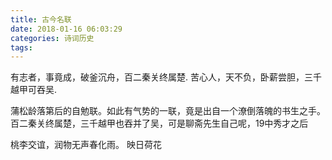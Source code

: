 ```yaml
---
title: 古今名联
date: 2018-01-16 06:03:29
categories: 诗词历史
tags:
---
```


有志者，事竟成，破釜沉舟，百二秦关终属楚.
苦心人，天不负，卧薪尝胆，三千越甲可吞吴.

蒲松龄落第后的自勉联。如此有气势的一联，竟是出自一个潦倒落魄的书生之手。百二秦关终属楚，三千越甲也吞并了吴，可是聊斋先生自己呢，19中秀才之后

桃李交谊，润物无声春化雨。
          映日荷花
